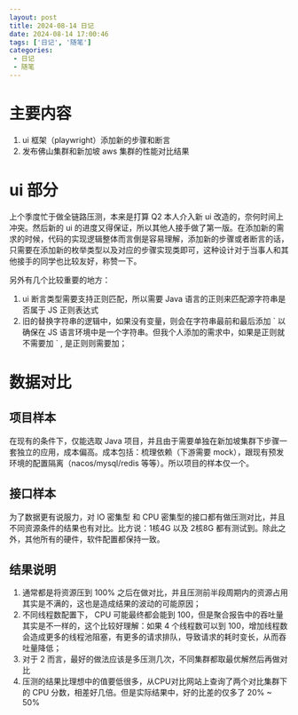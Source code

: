 ```yaml
---
layout: post
title: 2024-08-14 日记
date: 2024-08-14 17:00:46
tags: ['日记', '随笔']
categories: 
 - 日记
 - 随笔
---
```


# 主要内容

1. ui 框架（playwright）添加新的步骤和断言
2. 发布佛山集群和新加坡 aws 集群的性能对比结果

# ui 部分

上个季度忙于做全链路压测，本来是打算 Q2 本人介入新 ui 改造的，奈何时间上冲突。然后新的 ui 的进度又得保证，所以其他人接手做了第一版。在添加新的需求的时候，代码的实现逻辑整体而言倒是容易理解，添加新的步骤或者断言的话，只需要在添加新的枚举类型以及对应的步骤实现类即可，这种设计对于当事人和其他接手的同学也比较友好，称赞一下。

另外有几个比较重要的地方：

1. ui 断言类型需要支持正则匹配，所以需要 Java 语言的正则来匹配源字符串是否属于 JS 正则表达式
2. 旧的替换字符串的逻辑中，如果没有变量，则会在字符串最前和最后添加 \` 以确保在 JS 语言环境中是一个字符串。但我个人添加的需求中，如果是正则就不需要加 \` , 是正则则需要加；


# 数据对比

## 项目样本

在现有的条件下，仅能选取 Java 项目，并且由于需要单独在新加坡集群下步骤一套独立的应用，成本偏高。成本包括：梳理依赖（下游需要 mock），跟现有预发环境的配置隔离（nacos/mysql/redis 等等）。所以项目的样本仅一个。

## 接口样本

为了数据更有说服力，对 IO 密集型 和 CPU 密集型的接口都有做压测对比，并且不同资源条件的结果也有对比。比方说：1核4G 以及 2核8G 都有测试到。除此之外，其他所有的硬件，软件配置都保持一致。 

## 结果说明

1. 通常都是将资源压到 100% 之后在做对比，并且压测前半段周期内的资源占用其实是不满的，这也是造成结果的波动的可能原因；
2. 不同线程数配置下， CPU 可能最终都会能到 100，但是聚合报告中的吞吐量其实是不一样的，这个比较好理解：如果 4 个线程数可以到 100，增加线程数会造成更多的线程池阻塞，有更多的请求排队，导致请求的耗时变长，从而吞吐量降低；
3. 对于 2 而言，最好的做法应该是多压测几次，不同集群都取最优解然后再做对比
4. 压测的结果比理想中的值要低很多，从CPU对比网站上查询了两个对比集群下的 CPU 分数，相差好几倍。但是实际结果中，好的比差的仅多了 20% ~ 50%


